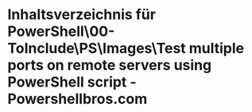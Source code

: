# Inhaltsverzeichnis für PowerShell\00-ToInclude\PS\Images\Test multiple ports on remote servers using PowerShell script - Powershellbros.com


